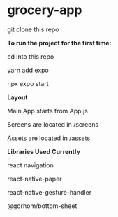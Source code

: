 # grocery-app

git clone this repo

**To run the project for the first time:**

cd into this repo

yarn add expo

npx expo start

**Layout**

Main App starts from App.js

Screens are located in /screens

Assets are located in /assets

**Libraries Used Currently**

react navigation

react-native-paper

react-native-gesture-handler

@gorhom/bottom-sheet
